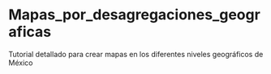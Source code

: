 # Mapas_por_desagregaciones_geograficas
Tutorial detallado para crear mapas en los diferentes niveles geográficos de México 
